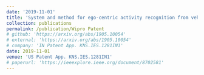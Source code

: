 ```yaml
---
date: '2019-11-01'
title: 'System and method for ego-centric activity recognition from vehicle on-board neuromorphic cameras'
collection: publications
permalink: /publication/Wipro Patent
# github: 'https://arxiv.org/abs/1905.10054'
# external: 'https://arxiv.org/abs/1905.10054'
# company: 'IN Patent App. KNS.IES.1281IN1'
date: 2019-11-01
venue: 'US Patent App. KNS.IES.1281IN1'
# paperurl: 'https://ieeexplore.ieee.org/document/8702581'
---
```







